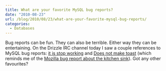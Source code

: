 ```yaml
---
title: What are your favorite MySQL bug reports?
date: "2010-08-23"
url: /blog/2010/08/23/what-are-your-favorite-mysql-bug-reports/
categories:
  - Databases
---
```

Bug reports can be fun. They can also be terrible. Either way they can be entertaining. On the Drizzle IRC channel today I saw a couple references to MySQL bug reports: [it is stop working](http://bugs.mysql.com/bug.php?id=56177) and [Does not make toast](http://bugs.mysql.com/bug.php?id=2) (which reminds me of the [Mozilla bug report about the kitchen sink](https://bugzilla.mozilla.org/show_bug.cgi?id=122411)). Got any other favourites?



